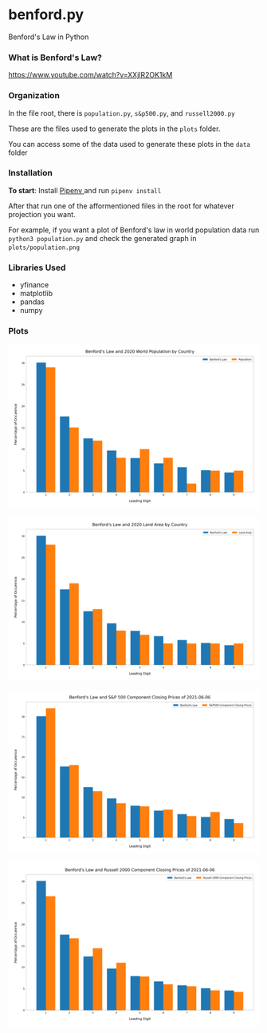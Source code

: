# benford.py

Benford's Law in Python

### What is Benford's Law? 
https://www.youtube.com/watch?v=XXjlR2OK1kM

### Organization
In the file root, there is `population.py`, `s&p500.py`, and `russell2000.py` 

These are the files used to generate the plots in the `plots` folder. 

You can access some of the data used to generate these plots in the `data` folder

### Installation

**To start**: Install <a href="https://pipenv.pypa.io/en/latest/"> Pipenv </a> and run `pipenv install`

After that run one of the afformentioned files in the root for whatever projection you want.

For example, if you want a plot of Benford's law in world population data run `python3 population.py` and check the generated graph in `plots/population.png`


### Libraries Used
- yfinance
- matplotlib
- pandas
- numpy
			
### Plots
 
 
![](https://raw.githubusercontent.com/Sysnomid/benford.py/main/plots/population.png)

![](https://raw.githubusercontent.com/Sysnomid/benford.py/main/plots/area.png)

![](https://raw.githubusercontent.com/Sysnomid/benford.py/main/plots/s%26p500.png)
    
![](https://raw.githubusercontent.com/Sysnomid/benford.py/main/plots/russell2000.png)





